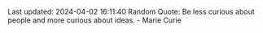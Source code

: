 Last updated: 2024-04-02 16:11:40
Random Quote: Be less curious about people and more curious about ideas. - Marie Curie